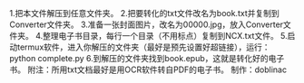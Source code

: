 1.把本文件解压到任意文件夹。
2.把要转化的txt文件改名为book.txt并复制到Converter文件夹。
3.准备一张封面图片，改名为00000.jpg，放入Converter文件夹。
4.整理电子书目录，每行一个目录（不用标点）复制到NCX.txt文件。
5.启动termux软件，进入你解压的文件夹（最好是预先设置好超链接），运行： python complete.py
6.到解压的文件夹找到book.epub，这就是转化好的电子书。
附注：所用txt文档最好是用OCR软件转自PDF的电子书。
   制作：doblinac
